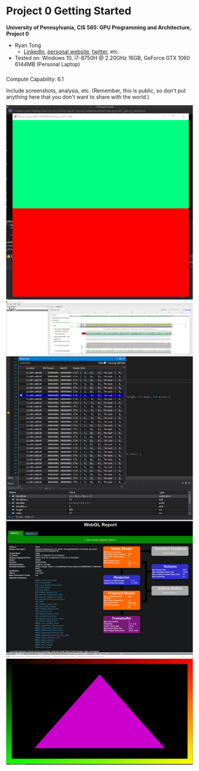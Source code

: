 Project 0 Getting Started
====================

**University of Pennsylvania, CIS 565: GPU Programming and Architecture, Project 0**

* Ryan Tong
  * [LinkedIn](https://www.linkedin.com/in/ryanctong/), [personal website](), [twitter](), etc.
* Tested on: Windows 10, i7-8750H @ 2.20GHz 16GB, GeForce GTX 1060 6144MB (Personal Laptop)

###
Compute Capability: 6.1


Include screenshots, analysis, etc. (Remember, this is public, so don't put
anything here that you don't want to share with the world.)

![Part 3.1.1](images/part_3-1-1_img.png)
![Part 3.1.2](images/part_3-1-2_img.png)
![Part 3.1.3](images/part_3-1-3_img.png)
![Part 3.2](images/part_3-2_img.png)
![Part 3.3](images/part_3-3_img.png)
